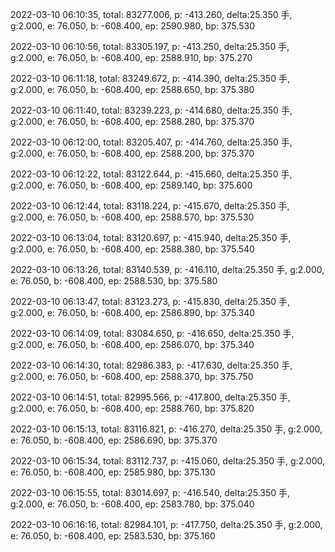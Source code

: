 2022-03-10 06:10:35, total: 83277.006, p: -413.260, delta:25.350 手, g:2.000, e: 76.050, b: -608.400, ep: 2590.980, bp: 375.530

2022-03-10 06:10:56, total: 83305.197, p: -413.250, delta:25.350 手, g:2.000, e: 76.050, b: -608.400, ep: 2588.910, bp: 375.270

2022-03-10 06:11:18, total: 83249.672, p: -414.390, delta:25.350 手, g:2.000, e: 76.050, b: -608.400, ep: 2588.650, bp: 375.380

2022-03-10 06:11:40, total: 83239.223, p: -414.680, delta:25.350 手, g:2.000, e: 76.050, b: -608.400, ep: 2588.280, bp: 375.370

2022-03-10 06:12:00, total: 83205.407, p: -414.760, delta:25.350 手, g:2.000, e: 76.050, b: -608.400, ep: 2588.200, bp: 375.370

2022-03-10 06:12:22, total: 83122.644, p: -415.660, delta:25.350 手, g:2.000, e: 76.050, b: -608.400, ep: 2589.140, bp: 375.600

2022-03-10 06:12:44, total: 83118.224, p: -415.670, delta:25.350 手, g:2.000, e: 76.050, b: -608.400, ep: 2588.570, bp: 375.530

2022-03-10 06:13:04, total: 83120.697, p: -415.940, delta:25.350 手, g:2.000, e: 76.050, b: -608.400, ep: 2588.380, bp: 375.540

2022-03-10 06:13:26, total: 83140.539, p: -416.110, delta:25.350 手, g:2.000, e: 76.050, b: -608.400, ep: 2588.530, bp: 375.580

2022-03-10 06:13:47, total: 83123.273, p: -415.830, delta:25.350 手, g:2.000, e: 76.050, b: -608.400, ep: 2586.890, bp: 375.340

2022-03-10 06:14:09, total: 83084.650, p: -416.650, delta:25.350 手, g:2.000, e: 76.050, b: -608.400, ep: 2586.070, bp: 375.340

2022-03-10 06:14:30, total: 82986.383, p: -417.630, delta:25.350 手, g:2.000, e: 76.050, b: -608.400, ep: 2588.370, bp: 375.750

2022-03-10 06:14:51, total: 82995.566, p: -417.800, delta:25.350 手, g:2.000, e: 76.050, b: -608.400, ep: 2588.760, bp: 375.820

2022-03-10 06:15:13, total: 83116.821, p: -416.270, delta:25.350 手, g:2.000, e: 76.050, b: -608.400, ep: 2586.690, bp: 375.370

2022-03-10 06:15:34, total: 83112.737, p: -415.060, delta:25.350 手, g:2.000, e: 76.050, b: -608.400, ep: 2585.980, bp: 375.130

2022-03-10 06:15:55, total: 83014.697, p: -416.540, delta:25.350 手, g:2.000, e: 76.050, b: -608.400, ep: 2583.780, bp: 375.040

2022-03-10 06:16:16, total: 82984.101, p: -417.750, delta:25.350 手, g:2.000, e: 76.050, b: -608.400, ep: 2583.530, bp: 375.160